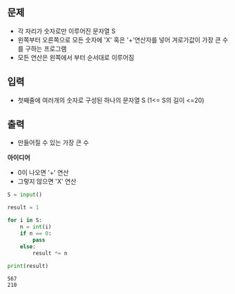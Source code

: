 ## 문제
- 각 자리가 숫자로만 이루어진 문자열 S
- 왼쪽부터 오른쪽으로 모든 숫자에 'X' 혹은 '+'연산자를 넣어 겨로가값이 가장 큰 수를 구하는 프로그램
- 모든 연산은 왼쪽에서 부터 순서대로 이루어짐

## 입력
- 첫째줄에 여러개의 숫자로 구성된 하나의 문자열 S (1<= S의 길이 <=20)

## 출력
- 만들어질 수 있는 가장 큰 수

**아이디어**
- 0이 나오면 '+' 연산
- 그렇지 않으면 'X' 연산


```python
S = input()

result = 1

for i in S:
    n = int(i)
    if n == 0:
        pass
    else:
        result *= n
        
print(result)
```

    567
    210
    
